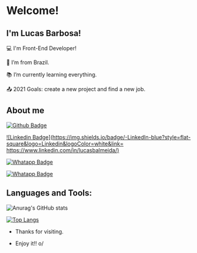 # Welcome!

## I'm Lucas Barbosa!

:computer: I'm Front-End Developer!

:house_with_garden:  I’m from Brazil.

:books:  I’m currently learning everything.

:outbox_tray: 2021 Goals: create a new project and find a new job.

## About me

[![Github Badge](https://img.shields.io/badge/-Github-000?style=flat-square&logo=Github&logoColor=white&link=https://github.com/LucasBarbosaAlmeida)](https://github.com/LucasBarbosaAlmeida)

[![Linkedin Badge](https://img.shields.io/badge/-LinkedIn-blue?style=flat-square&logo=Linkedin&logoColor=white&link= https://www.linkedin.com/in/lucasbalmeida/)](https://www.linkedin.com/in/lucasbalmeida/)

[![Whatapp Badge](https://img.shields.io/badge/WhatsApp-25D366?style=for-the-badge&logo=whatsapp&logoColor=white)](https://www.linkedin.com/in/lucasbalmeida/)

[![Whatapp Badge](https://img.shields.io/badge/Gmail-D14836?style=for-the-badge&logo=gmail&logoColor=white)](https://www.linkedin.com/in/lucasbalmeida/)

## Languages and Tools:

![Anurag's GitHub stats](https://github-readme-stats.vercel.app/api?username=LucasBarbosaAlmeida&show_icons=true&theme=radical)

[![Top Langs](https://github-readme-stats.vercel.app/api/top-langs/?username=LucasBarbosaAlmeida&layout=compact)](https://github.com/LucasBarbosaAlmeida/github-readme-stats)

 

- Thanks for visiting.

- Enjoy it!! o/

